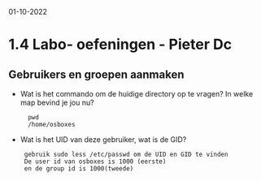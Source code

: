 01-10-2022

# 1.4 Labo- oefeningen - Pieter Dc

## Gebruikers en groepen aanmaken

- Wat is het commando om de huidige directory op te vragen? In welke map bevind je jou nu?

        pwd
        /home/osboxes

- Wat is het UID van deze gebruiker, wat is de GID?

       gebruik sudo less /etc/passwd om de UID en GID te vinden
       De user id van osboxes is 1000 (eerste)
       en de group id is 1000(tweede)


